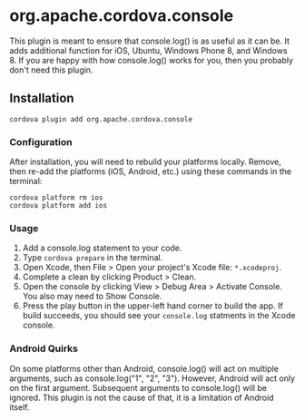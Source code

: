 <!---
    Licensed to the Apache Software Foundation (ASF) under one
    or more contributor license agreements.  See the NOTICE file
    distributed with this work for additional information
    regarding copyright ownership.  The ASF licenses this file
    to you under the Apache License, Version 2.0 (the
    "License"); you may not use this file except in compliance
    with the License.  You may obtain a copy of the License at

      http://www.apache.org/licenses/LICENSE-2.0

    Unless required by applicable law or agreed to in writing,
    software distributed under the License is distributed on an
    "AS IS" BASIS, WITHOUT WARRANTIES OR CONDITIONS OF ANY
    KIND, either express or implied.  See the License for the
    specific language governing permissions and limitations
    under the License.
-->

# org.apache.cordova.console

This plugin is meant to ensure that console.log() is as useful as it can be.
It adds additional function for iOS, Ubuntu, Windows Phone 8, and Windows 8. If
you are happy with how console.log() works for you, then you probably
don't need this plugin.

## Installation

    cordova plugin add org.apache.cordova.console
    
### Configuration
After installation, you will need to rebuild your platforms locally. Remove, then re-add the platforms (iOS, Android, etc.) using these commands in the terminal:
```
cordova platform rm ios
cordova platform add ios
```

### Usage
1. Add a console.log statement to your code.
1. Type `cordova prepare` in the terminal.
1. Open Xcode, then File > Open your project's Xcode file: `*.xcodeproj`.
1. Complete a clean by clicking Product > Clean.
1. Open the console by clicking View > Debug Area > Activate Console. You also may need to Show Console.
1. Press the play button in the upper-left hand corner to build the app. If build succeeds, you should see your `console.log` statments in the Xcode console.

### Android Quirks

On some platforms other than Android, console.log() will act on multiple
arguments, such as console.log("1", "2", "3"). However, Android will act only
on the first argument. Subsequent arguments to console.log() will be ignored.
This plugin is not the cause of that, it is a limitation of Android itself.
